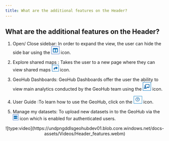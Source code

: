 ```yaml
---
title: What are the additional features on the Header?
---
```


## What are the additional features on the Header?

1. Open/ Close sidebar: In order to expand the view, the user can hide the side bar using the ![Map_Hide_layer_panel.png](../assets/data/Map_Hide_layer_panel.png) icon.

2. Explore shared maps : Takes the user to a new page where they can view shared maps ![Map_Share.png](../assets/data/Map_Share.png) icon.

3. GeoHub Dashboards: GeoHub Dashboards offer the user the ability to view main analytics conducted by the GeoHub team using the ![Map_UNDP_Dashboards.png](../assets/data/Map_UNDP_Dashboards.png) icon.

4. User Guide :To learn how to use the GeoHub, click on the ![Map_Documentation.png](../assets/data/Map_Documentation.png) icon.

5. Manage my datasets: To upload new datasets in to the GeoHub via the ![Map_Datasets.png](../assets/data/Map_Datasets.png) icon which is enabled for authenticated users.

<center> ![type:video](https://undpngddlsgeohubdev01.blob.core.windows.net/docs-assets/Videos/Header_features.webm)</center>
